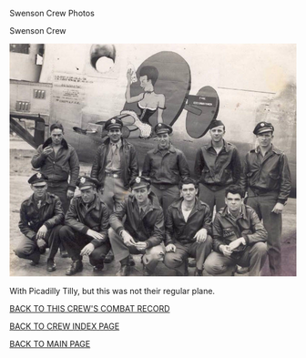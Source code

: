 
Swenson Crew Photos






 




Swenson Crew  
  

![](Swenson.jpg)  

With Picadilly Tilly, but this was not their regular plane.
  
  

[BACK TO THIS CREW'S COMBAT RECORD](../crews/Swenson.md)  

[BACK TO CREW INDEX PAGE](../000crews.md)  

[BACK TO MAIN PAGE](../index.md)


